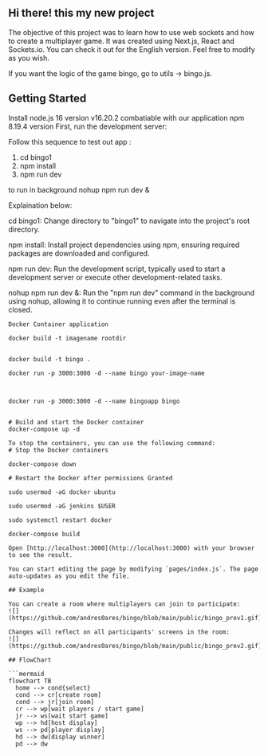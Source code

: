 ## Hi there! this my new project


The objective of this project was to learn how to use web sockets and how to create a multiplayer game. It was created using Next.js, React and Sockets.io. You can check it out  for the English version. Feel free to modify as you wish.

If you want the logic of the game bingo, go to utils → bingo.js.



## Getting Started

Install node.js 16  version  v16.20.2 combatiable with our application
        npm 8.19.4  version 
First, run the development server:

Follow this sequence to test out app :
1. cd bingo1
2. npm install
3. npm run dev

to run in background
nohup npm run dev &

Explaination below:

cd bingo1: Change directory to "bingo1" to navigate into the project's root directory.

npm install: Install project dependencies using npm, ensuring required packages are downloaded and configured.

npm run dev: Run the development script, typically used to start a development server or execute other development-related tasks.

nohup npm run dev &: Run the "npm run dev" command in the background using nohup, allowing it to continue running even after the terminal is closed.





```
Docker Container application 

docker build -t imagename rootdir


docker build -t bingo .

docker run -p 3000:3000 -d --name bingo your-image-name



docker run -p 3000:3000 -d --name bingoapp bingo


# Build and start the Docker container
docker-compose up -d

To stop the containers, you can use the following command:
# Stop the Docker containers

docker-compose down

# Restart the Docker after permissions Granted

sudo usermod -aG docker ubuntu

sudo usermod -aG jenkins $USER

sudo systemctl restart docker

docker-compose build

Open [http://localhost:3000](http://localhost:3000) with your browser to see the result.

You can start editing the page by modifying `pages/index.js`. The page auto-updates as you edit the file.

## Example

You can create a room where multiplayers can join to participate:
![](https://github.com/andres0ares/bingo/blob/main/public/bingo_prev1.gif)

Changes will reflect on all participants' screens in the room:
![](https://github.com/andres0ares/bingo/blob/main/public/bingo_prev2.gif)

## FlowChart

```mermaid
flowchart TB
  home --> cond{select}
  cond --> cr[create room]
  cond --> jr[join room]
  cr --> wp[wait players / start game]
  jr --> ws[wait start game]
  wp --> hd[host display]
  ws --> pd[player display]
  hd --> dw[display winner]
  pd --> dw
  
```
